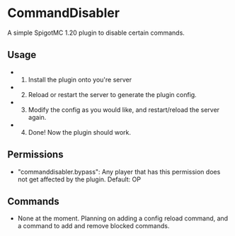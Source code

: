 # CommandDisabler
A simple SpigotMC 1.20 plugin to disable certain commands.

## Usage
- 1. Install the plugin onto you're server
- 2. Reload or restart the server to generate the plugin config.
- 3. Modify the config as you would like, and restart/reload the server again.
- 4. Done! Now the plugin should work.

## Permissions
- "commanddisabler.bypass": Any player that has this permission does not get affected by the plugin. Default: OP

## Commands
- None at the moment. Planning on adding a config reload command, and a command to add and remove blocked commands.
